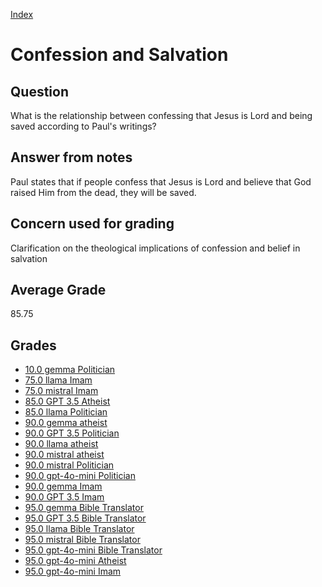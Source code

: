 
[Index](../../index.md)
# Confession and Salvation
## Question
What is the relationship between confessing that Jesus is Lord and being saved according to Paul's writings?

## Answer from notes
Paul states that if people confess that Jesus is Lord and believe that God raised Him from the dead, they will be saved.

## Concern used for grading
Clarification on the theological implications of confession and belief in salvation

## Average Grade
85.75

## Grades
 * [10.0 gemma Politician](../answers/gemma_Politician/Confession_and_Salvation.md)
 * [75.0 llama Imam](../answers/llama_Imam/Confession_and_Salvation.md)
 * [75.0 mistral Imam](../answers/mistral_Imam/Confession_and_Salvation.md)
 * [85.0 GPT 3.5 Atheist](../answers/GPT_3.5_Atheist/Confession_and_Salvation.md)
 * [85.0 llama Politician](../answers/llama_Politician/Confession_and_Salvation.md)
 * [90.0 gemma atheist](../answers/gemma_atheist/Confession_and_Salvation.md)
 * [90.0 GPT 3.5 Politician](../answers/GPT_3.5_Politician/Confession_and_Salvation.md)
 * [90.0 llama atheist](../answers/llama_atheist/Confession_and_Salvation.md)
 * [90.0 mistral atheist](../answers/mistral_atheist/Confession_and_Salvation.md)
 * [90.0 mistral Politician](../answers/mistral_Politician/Confession_and_Salvation.md)
 * [90.0 gpt-4o-mini Politician](../answers/gpt-4o-mini_Politician/Confession_and_Salvation.md)
 * [90.0 gemma Imam](../answers/gemma_Imam/Confession_and_Salvation.md)
 * [90.0 GPT 3.5 Imam](../answers/GPT_3.5_Imam/Confession_and_Salvation.md)
 * [95.0 gemma Bible Translator](../answers/gemma_Bible_Translator/Confession_and_Salvation.md)
 * [95.0 GPT 3.5 Bible Translator](../answers/GPT_3.5_Bible_Translator/Confession_and_Salvation.md)
 * [95.0 llama Bible Translator](../answers/llama_Bible_Translator/Confession_and_Salvation.md)
 * [95.0 mistral Bible Translator](../answers/mistral_Bible_Translator/Confession_and_Salvation.md)
 * [95.0 gpt-4o-mini Bible Translator](../answers/gpt-4o-mini_Bible_Translator/Confession_and_Salvation.md)
 * [95.0 gpt-4o-mini Atheist](../answers/gpt-4o-mini_Atheist/Confession_and_Salvation.md)
 * [95.0 gpt-4o-mini Imam](../answers/gpt-4o-mini_Imam/Confession_and_Salvation.md)
